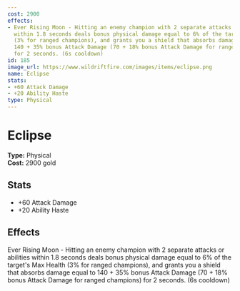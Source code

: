 ```yaml
---
cost: 2900
effects:
- Ever Rising Moon - Hitting an enemy champion with 2 separate attacks or abilities
  within 1.8 seconds deals bonus physical damage equal to 6% of the target's Max Health
  (3% for ranged champions), and grants you a shield that absorbs damage equal to
  140 + 35% bonus Attack Damage (70 + 18% bonus Attack Damage for ranged champions)
  for 2 seconds. (6s cooldown)
id: 185
image_url: https://www.wildriftfire.com/images/items/eclipse.png
name: Eclipse
stats:
- +60 Attack Damage
- +20 Ability Haste
type: Physical
---
```


# Eclipse

**Type:** Physical  
**Cost:** 2900 gold

## Stats

- +60 Attack Damage
- +20 Ability Haste

## Effects

Ever Rising Moon - Hitting an enemy champion with 2 separate attacks or abilities within 1.8 seconds deals bonus physical damage equal to 6% of the target's Max Health (3% for ranged champions), and grants you a shield that absorbs damage equal to 140 + 35% bonus Attack Damage (70 + 18% bonus Attack Damage for ranged champions) for 2 seconds. (6s cooldown)

